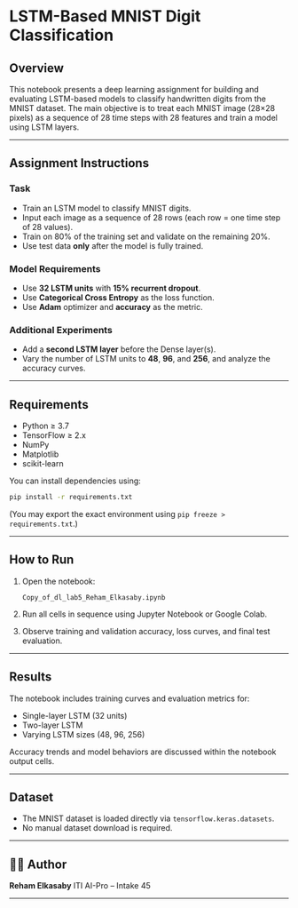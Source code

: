 #  LSTM-Based MNIST Digit Classification



##  Overview

This notebook presents a deep learning assignment for building and evaluating LSTM-based models to classify handwritten digits from the MNIST dataset. The main objective is to treat each MNIST image (28×28 pixels) as a sequence of 28 time steps with 28 features and train a model using LSTM layers.

---

##  Assignment Instructions

### Task

* Train an LSTM model to classify MNIST digits.
* Input each image as a sequence of 28 rows (each row = one time step of 28 values).
* Train on 80% of the training set and validate on the remaining 20%.
* Use test data **only** after the model is fully trained.

### Model Requirements

* Use **32 LSTM units** with **15% recurrent dropout**.
* Use **Categorical Cross Entropy** as the loss function.
* Use **Adam** optimizer and **accuracy** as the metric.

### Additional Experiments

* Add a **second LSTM layer** before the Dense layer(s).
* Vary the number of LSTM units to **48**, **96**, and **256**, and analyze the accuracy curves.

---

##  Requirements

* Python ≥ 3.7
* TensorFlow ≥ 2.x
* NumPy
* Matplotlib
* scikit-learn

You can install dependencies using:

```bash
pip install -r requirements.txt
```

(You may export the exact environment using `pip freeze > requirements.txt`.)

---

##  How to Run

1. Open the notebook:

   ```
   Copy_of_dl_lab5_Reham_Elkasaby.ipynb
   ```
2. Run all cells in sequence using Jupyter Notebook or Google Colab.
3. Observe training and validation accuracy, loss curves, and final test evaluation.

---

##  Results

The notebook includes training curves and evaluation metrics for:

* Single-layer LSTM (32 units)
* Two-layer LSTM
* Varying LSTM sizes (48, 96, 256)

Accuracy trends and model behaviors are discussed within the notebook output cells.

---

##  Dataset

* The MNIST dataset is loaded directly via `tensorflow.keras.datasets`.
* No manual dataset download is required.

---

## 👩‍💻 Author

**Reham Elkasaby**
ITI AI-Pro – Intake 45

---

